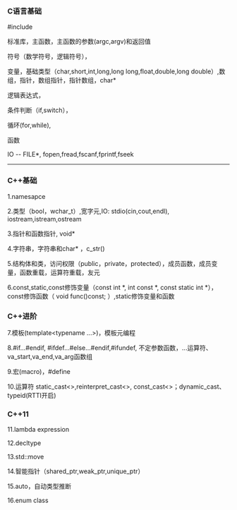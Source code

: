 ### C语言基础

#include

标准库，主函数，主函数的参数(argc,argv)和返回值

符号（数学符号，逻辑符号），

变量，基础类型（char,short,int,long,long long,float,double,long double）,数组，指针，数组指针，指针数组，char*

逻辑表达式，

条件判断（if,switch），

循环(for,while),

函数

IO -- FILE*, fopen,fread,fscanf,fprintf,fseek

----------
### C++基础

1.namesapce

2.类型（bool，wchar_t）,宽字元,IO: stdio(cin,cout,endl), iostream,istream,ostream

3.指针和函数指针, void*

4.字符串，字符串和char* ，c_str()

5.结构体和类，访问权限（public，private，protected），成员函数，成员变量，函数重载，运算符重载，友元

6.const,static,const修饰变量（const int \*, int const \*, const static int \*），const修饰函数（ void func()const; ）,static修饰变量和函数

### C++进阶

7.模板(template<typename ...>)，模板元编程

8.#if...#endif, #ifdef...#else...#endif,#ifundef, 不定参数函数，...运算符、va_start,va_end,va_arg函数组

9.宏(macro)，#define

10.运算符 static_cast<>,reinterpret_cast<>, const_cast<>；dynamic_cast、typeid(RTTI开启)

### C++11

11.lambda expression

12.decltype

13.std::move

14.智能指针（shared_ptr,weak_ptr,unique_ptr）

15.auto，自动类型推断

16.enum class

